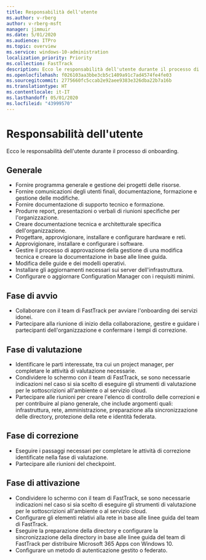 ```yaml
---
title: Responsabilità dell'utente
ms.author: v-rberg
author: v-rberg-msft
manager: jimmuir
ms.date: 5/01/2020
ms.audience: ITPro
ms.topic: overview
ms.service: windows-10-administration
localization_priority: Priority
ms.collection: FastTrack
description: Ecco le responsabilità dell'utente durante il processo di onboarding di Windows 10.
ms.openlocfilehash: f026103aa3bbe3cb5c1409a91c7ad4574fe4fe03
ms.sourcegitcommit: 2775660fc5ccab2e92aee9383e326dba22b7a16b
ms.translationtype: HT
ms.contentlocale: it-IT
ms.lasthandoff: 05/01/2020
ms.locfileid: "43999570"
---
```

# <a name="your-responsibilities"></a>Responsabilità dell'utente

Ecco le responsabilità dell'utente durante il processo di onboarding.

## <a name="general"></a>Generale

- Fornire programma generale e gestione dei progetti delle risorse.
- Fornire comunicazioni degli utenti finali, documentazione, formazione e gestione delle modifiche.
- Fornire documentazione di supporto tecnico e formazione.
- Produrre report, presentazioni o verbali di riunioni specifiche per l'organizzazione.
- Creare documentazione tecnica e architetturale specifica dell'organizzazione.
- Progettare, approvigionare, installare e configurare hardware e reti.
- Approvigionare, installare e configurare i software.
- Gestire il processo di approvazione della gestione di una modifica tecnica e creare la documentazione in base alle linee guida.
- Modifica delle guide e dei modelli operativi.
- Installare gli aggiornamenti necessari sui server dell'infrastruttura.
- Configurare o aggiornare Configuration Manager con i requisiti minimi.

## <a name="initiate-phase"></a>Fase di avvio

- Collaborare con il team di FastTrack per avviare l'onboarding dei servizi idonei.
- Partecipare alla riunione di inizio della collaborazione, gestire e guidare i partecipanti dell'organizzazione e confermare i tempi di correzione.

## <a name="assess-phase"></a>Fase di valutazione

- Identificare le parti interessate, tra cui un project manager, per completare le attività di valutazione necessarie.
- Condividere lo schermo con il team di FastTrack, se sono necessarie indicazioni nel caso si sia scelto di eseguire gli strumenti di valutazione per le sottoscrizioni all'ambiente o al servizio cloud.
- Partecipare alle riunioni per creare l'elenco di controllo delle correzioni e per contribuire al piano generale, che include argomenti quali: infrastruttura, rete, amministrazione, preparazione alla sincronizzazione delle directory, protezione della rete e identità federata.

## <a name="remediate-phase"></a>Fase di correzione

- Eseguire i passaggi necessari per completare le attività di correzione identificate nella fase di valutazione.
- Partecipare alle riunioni del checkpoint.

## <a name="enable-phase"></a>Fase di attivazione

- Condividere lo schermo con il team di FastTrack, se sono necessarie indicazioni nel caso si sia scelto di eseguire gli strumenti di valutazione per le sottoscrizioni all'ambiente o al servizio cloud.
- Configurare gli elementi relativi alla rete in base alle linee guida del team di FastTrack.
- Eseguire la preparazione della directory e configurare la sincronizzazione della directory in base alle linee guida del team di FastTrack per distribuire Microsoft 365 Apps con Windows 10.
- Configurare un metodo di autenticazione gestito o federato.


